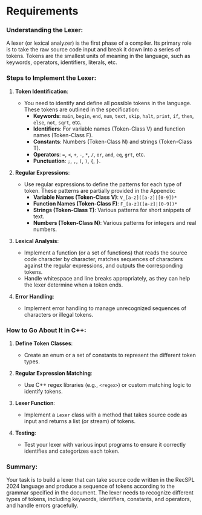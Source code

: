 # Requirements 

### Understanding the Lexer:
A lexer (or lexical analyzer) is the first phase of a compiler. Its primary role is to take the raw source code input and break it down into a series of tokens. Tokens are the smallest units of meaning in the language, such as keywords, operators, identifiers, literals, etc.

### Steps to Implement the Lexer:
1. **Token Identification**:
   - You need to identify and define all possible tokens in the language. These tokens are outlined in the specification:
     - **Keywords**: `main`, `begin`, `end`, `num`, `text`, `skip`, `halt`, `print`, `if`, `then`, `else`, `not`, `sqrt`, etc.
     - **Identifiers**: For variable names (Token-Class V) and function names (Token-Class F).
     - **Constants**: Numbers (Token-Class N) and strings (Token-Class T).
     - **Operators**: `=`, `<`, `+`, `-`, `*`, `/`, `or`, `and`, `eq`, `grt`, etc.
     - **Punctuation**: `;`, `,`, `(`, `)`, `{`, `}`.

2. **Regular Expressions**:
   - Use regular expressions to define the patterns for each type of token. These patterns are partially provided in the Appendix:
     - **Variable Names (Token-Class V)**: `V_[a-z]([a-z]|[0-9])*`
     - **Function Names (Token-Class F)**: `F_[a-z]([a-z]|[0-9])*`
     - **Strings (Token-Class T)**: Various patterns for short snippets of text.
     - **Numbers (Token-Class N)**: Various patterns for integers and real numbers.

3. **Lexical Analysis**:
   - Implement a function (or a set of functions) that reads the source code character by character, matches sequences of characters against the regular expressions, and outputs the corresponding tokens.
   - Handle whitespace and line breaks appropriately, as they can help the lexer determine when a token ends.

4. **Error Handling**:
   - Implement error handling to manage unrecognized sequences of characters or illegal tokens.

### How to Go About It in C++:
1. **Define Token Classes**:
   - Create an enum or a set of constants to represent the different token types.

2. **Regular Expression Matching**:
   - Use C++ regex libraries (e.g., `<regex>`) or custom matching logic to identify tokens.

3. **Lexer Function**:
   - Implement a `Lexer` class with a method that takes source code as input and returns a list (or stream) of tokens.

4. **Testing**:
   - Test your lexer with various input programs to ensure it correctly identifies and categorizes each token.

### Summary:
Your task is to build a lexer that can take source code written in the RecSPL 2024 language and produce a sequence of tokens according to the grammar specified in the document. The lexer needs to recognize different types of tokens, including keywords, identifiers, constants, and operators, and handle errors gracefully. 

